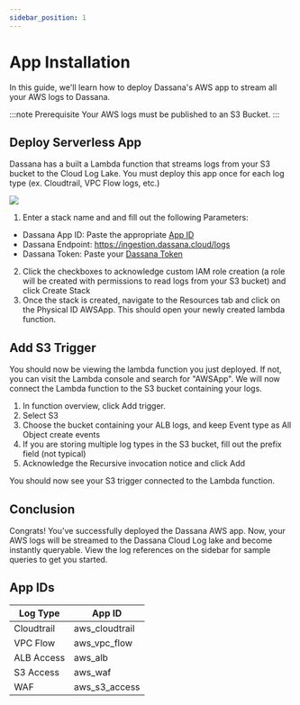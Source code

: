 ```yaml
---
sidebar_position: 1
---
```


# App Installation

In this guide, we'll learn how to deploy Dassana's AWS app to stream all your AWS logs to Dassana. 

:::note Prerequisite
Your AWS logs must be published to an S3 Bucket.
:::

## Deploy Serverless App
Dassana has a built a Lambda function that streams logs from your S3 bucket to the Cloud Log Lake. You must deploy this app once for each log type (ex. Cloudtrail, VPC Flow logs, etc.)

[![](https://cdn.rawgit.com/buildkite/cloudformation-launch-stack-button-svg/master/launch-stack.svg)](https://console.aws.amazon.com/cloudformation/home?region=us-east-1#/stacks/create/review?templateURL=https://dassana-native-apps.s3.amazonaws.com/aws-s3/packaged-template.yaml)
1. Enter a stack name and and fill out the following Parameters:
  - Dassana App ID: Paste the appropriate [App ID](alb.md#app-ids)
  - Dassana Endpoint: https://ingestion.dassana.cloud/logs
  - Dassana Token: Paste your [Dassana Token](https://console.dassana.dev/appStore?page=tokens)
2. Click the checkboxes to acknowledge custom IAM role creation (a role will be created with permissions to read logs from your S3 bucket) and click Create Stack
3. Once the stack is created, navigate to the Resources tab and click on the Physical ID AWSApp. This should open your newly created lambda function.

## Add S3 Trigger

You should now be viewing the lambda function you just deployed. If not, you can visit the Lambda console and search for "AWSApp". We will now connect the Lambda function to the S3 bucket containing your logs.

1. In function overview, click Add trigger.
2. Select S3
3. Choose the bucket containing your ALB logs, and keep Event type as All Object create events
4. If you are storing multiple log types in the S3 bucket, fill out the prefix field (not typical)
5. Acknowledge the Recursive invocation notice and click Add

You should now see your S3 trigger connected to the Lambda function.

## Conclusion
Congrats! You've successfully deployed the Dassana AWS app. Now, your AWS logs will be streamed to the Dassana Cloud Log lake and become instantly queryable. View the log references on the sidebar for sample queries to get you started.

## App IDs
| Log Type        | App ID |
| -----------     | ----------- |
| Cloudtrail      |  aws_cloudtrail      |
| VPC Flow        |  aws_vpc_flow       |
| ALB Access      |  aws_alb       |
| S3 Access       |  aws_waf       |
| WAF             |  aws_s3_access       |

